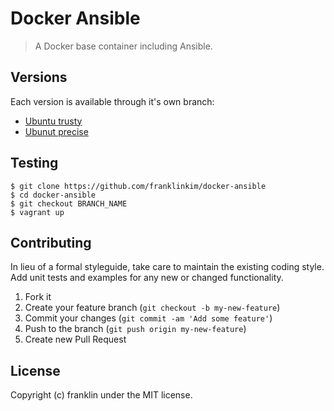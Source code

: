 # Docker Ansible

> A Docker base container including Ansible.

## Versions

Each version is available through it's own branch:

* [Ubuntu trusty](https://github.com/franklinkim/docker-ansible/tree/ubuntu-trusty)
* [Ubunut precise](https://github.com/franklinkim/docker-ansible/tree/ubuntu-precise)

## Testing

```
$ git clone https://github.com/franklinkim/docker-ansible
$ cd docker-ansible
$ git checkout BRANCH_NAME
$ vagrant up
```

## Contributing
In lieu of a formal styleguide, take care to maintain the existing coding style. Add unit tests and examples for any new or changed functionality.

1. Fork it
2. Create your feature branch (`git checkout -b my-new-feature`)
3. Commit your changes (`git commit -am 'Add some feature'`)
4. Push to the branch (`git push origin my-new-feature`)
5. Create new Pull Request

## License
Copyright (c) franklin under the MIT license.
